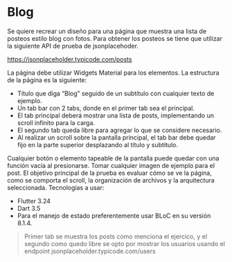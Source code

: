 # Blog

Se quiere recrear un diseño para una página que muestra una lista de posteos estilo blog con fotos. Para obtener los posteos se tiene que utilizar la siguiente API de prueba de jsonplacehoder.

https://jsonplaceholder.typicode.com/posts

La página debe utilizar Widgets Material para los elementos. La estructura de la página es la siguiente:
- Título que diga “Blog” seguido de un subtítulo con cualquier texto de ejemplo.
- Un tab bar con 2 tabs, donde en el primer tab sea el principal.
- El tab principal deberá mostrar una lista de posts, implementando un scroll infinito para la carga.
- El segundo tab queda libre para agregar lo que se considere necesario.
- Al realizar un scroll sobre la pantalla principal, el tab bar debe quedar fijo en la parte superior desplazando al título y subtitulo.

Cualquier botón o elemento tapeable de la pantalla puede quedar con una función vacía al presionarse. Tomar cualquier imagen de ejemplo para el post.
El objetivo principal de la prueba es evaluar cómo se ve la página, como se comporta el scroll, la organización de archivos y la arquitectura seleccionada.
Tecnologías a usar:
- Flutter 3.24
- Dart 3.5
- Para el manejo de estado preferentemente usar BLoC en su versión 8.1.4.

> Primer tab se muestra los posts como menciona el ejercico, y el segundo como quedo libre se opto por mostrar los usuarios usando el endpoint jsonplaceholder.typicode.com/users 
